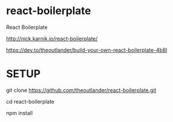# react-boilerplate
React Boilerplate

http://nick.karnik.io/react-boilerplate/

https://dev.to/theoutlander/build-your-own-react-boilerplate-4b8l

# SETUP

git clone https://github.com/theoutlander/react-boilerplate.git

cd react-boilerplate

npm install
